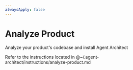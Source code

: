 ```yaml
---
alwaysApply: false
---
```

# Analyze Product

Analyze your product's codebase and install Agent Architect

Refer to the instructions located in @~/.agent-architect/instructions/analyze-product.md
